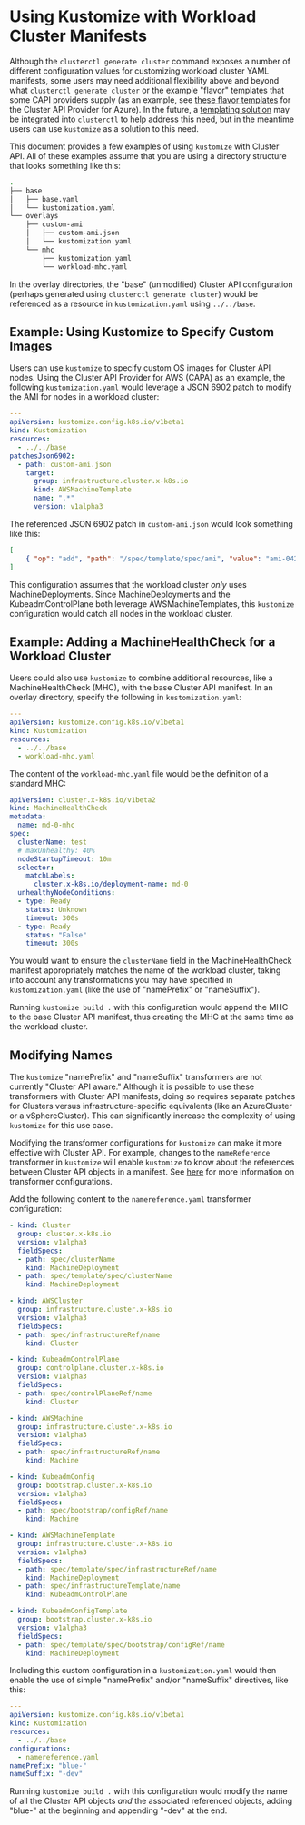 # Using Kustomize with Workload Cluster Manifests

Although the `clusterctl generate cluster` command exposes a number of different configuration values
for customizing workload cluster YAML manifests, some users may need additional flexibility above
and beyond what `clusterctl generate cluster` or the example "flavor" templates that some CAPI providers
supply (as an example, see [these flavor templates](https://github.com/kubernetes-sigs/cluster-api-provider-azure/tree/main/templates/flavors)
for the Cluster API Provider for Azure). In the future, a [templating solution](https://github.com/kubernetes-sigs/cluster-api/issues/3252)
may be integrated into `clusterctl` to help address this need, but in the meantime users can use
`kustomize` as a solution to this need.

This document provides a few examples of using `kustomize` with Cluster API. All of these examples
assume that you are using a directory structure that looks something like this:

```bash
.
├── base
│   ├── base.yaml
│   └── kustomization.yaml
└── overlays
    ├── custom-ami
    │   ├── custom-ami.json
    │   └── kustomization.yaml
    └── mhc
        ├── kustomization.yaml
        └── workload-mhc.yaml
```

In the overlay directories, the "base" (unmodified) Cluster API configuration (perhaps generated using
`clusterctl generate cluster`) would be referenced as a resource in `kustomization.yaml` using `../../base`.

## Example: Using Kustomize to Specify Custom Images

Users can use `kustomize` to specify custom OS images for Cluster API nodes. Using the Cluster API
Provider for AWS (CAPA) as an example, the following `kustomization.yaml` would leverage a JSON 6902 patch
to modify the AMI for nodes in a workload cluster:

```yaml
---
apiVersion: kustomize.config.k8s.io/v1beta1
kind: Kustomization
resources:
  - ../../base
patchesJson6902:
  - path: custom-ami.json
    target:
      group: infrastructure.cluster.x-k8s.io
      kind: AWSMachineTemplate
      name: ".*"
      version: v1alpha3
```

The referenced JSON 6902 patch in `custom-ami.json` would look something like this:

```json
[
    { "op": "add", "path": "/spec/template/spec/ami", "value": "ami-042db61632f72f145"}
]
```

This configuration assumes that the workload cluster _only_ uses MachineDeployments. Since
MachineDeployments and the KubeadmControlPlane both leverage AWSMachineTemplates, this `kustomize`
configuration would catch all nodes in the workload cluster.

## Example: Adding a MachineHealthCheck for a Workload Cluster

Users could also use `kustomize` to combine additional resources, like a MachineHealthCheck (MHC), with the
base Cluster API manifest. In an overlay directory, specify the following in `kustomization.yaml`:

```yaml
---
apiVersion: kustomize.config.k8s.io/v1beta1
kind: Kustomization
resources:
  - ../../base
  - workload-mhc.yaml
```

The content of the `workload-mhc.yaml` file would be the definition of a standard MHC:

```yaml
apiVersion: cluster.x-k8s.io/v1beta2
kind: MachineHealthCheck
metadata:
  name: md-0-mhc
spec:
  clusterName: test
  # maxUnhealthy: 40%
  nodeStartupTimeout: 10m
  selector:
    matchLabels:
      cluster.x-k8s.io/deployment-name: md-0
  unhealthyNodeConditions:
  - type: Ready
    status: Unknown
    timeout: 300s
  - type: Ready
    status: "False"
    timeout: 300s
```

You would want to ensure the `clusterName` field in the MachineHealthCheck manifest appropriately
matches the name of the workload cluster, taking into account any transformations you may have specified
in `kustomization.yaml` (like the use of "namePrefix" or "nameSuffix").

Running `kustomize build .` with this configuration would append the MHC to the base
Cluster API manifest, thus creating the MHC at the same time as the workload cluster.

## Modifying Names

The `kustomize` "namePrefix" and "nameSuffix" transformers are not currently "Cluster API aware."
Although it is possible to use these transformers with Cluster API manifests, doing so requires separate
patches for Clusters versus infrastructure-specific equivalents (like an AzureCluster or a vSphereCluster).
This can significantly increase the complexity of using `kustomize` for this use case.

Modifying the transformer configurations for `kustomize` can make it more effective with Cluster API.
For example, changes to the `nameReference` transformer in `kustomize` will enable `kustomize` to know
about the references between Cluster API objects in a manifest. See
[here](https://github.com/kubernetes-sigs/kustomize/tree/master/examples/transformerconfigs) for more
information on transformer configurations.

Add the following content to the `namereference.yaml` transformer configuration:

```yaml
- kind: Cluster
  group: cluster.x-k8s.io
  version: v1alpha3
  fieldSpecs:
  - path: spec/clusterName
    kind: MachineDeployment
  - path: spec/template/spec/clusterName
    kind: MachineDeployment

- kind: AWSCluster
  group: infrastructure.cluster.x-k8s.io
  version: v1alpha3
  fieldSpecs:
  - path: spec/infrastructureRef/name
    kind: Cluster

- kind: KubeadmControlPlane
  group: controlplane.cluster.x-k8s.io
  version: v1alpha3
  fieldSpecs:
  - path: spec/controlPlaneRef/name
    kind: Cluster

- kind: AWSMachine
  group: infrastructure.cluster.x-k8s.io
  version: v1alpha3
  fieldSpecs:
  - path: spec/infrastructureRef/name
    kind: Machine

- kind: KubeadmConfig
  group: bootstrap.cluster.x-k8s.io
  version: v1alpha3
  fieldSpecs:
  - path: spec/bootstrap/configRef/name
    kind: Machine

- kind: AWSMachineTemplate
  group: infrastructure.cluster.x-k8s.io
  version: v1alpha3
  fieldSpecs:
  - path: spec/template/spec/infrastructureRef/name
    kind: MachineDeployment
  - path: spec/infrastructureTemplate/name
    kind: KubeadmControlPlane

- kind: KubeadmConfigTemplate
  group: bootstrap.cluster.x-k8s.io
  version: v1alpha3
  fieldSpecs:
  - path: spec/template/spec/bootstrap/configRef/name
    kind: MachineDeployment
```

Including this custom configuration in a `kustomization.yaml` would then enable the use of simple
"namePrefix" and/or "nameSuffix" directives, like this:

```yaml
---
apiVersion: kustomize.config.k8s.io/v1beta1
kind: Kustomization
resources:
  - ../../base
configurations:
  - namereference.yaml
namePrefix: "blue-"
nameSuffix: "-dev"
```

Running `kustomize build .` with this configuration would modify the name of all the Cluster API
objects _and_ the associated referenced objects, adding "blue-" at the beginning and appending "-dev"
at the end.
